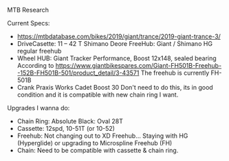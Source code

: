 MTB Research

Current Specs:
* https://mtbdatabase.com/bikes/2019/giant/trance/2019-giant-trance-3/
* DriveCasette:
	11 – 42 T Shimano Deore
	FreeHub: Giant / Shimano HG regular freehub
* Wheel HUB:
	Giant Tracker Performance, Boost 12x148, sealed bearing
	According to https://www.giantbikespares.com/Giant-FH501B-Freehub--152B-FH501B-501/product_detail/3-43571
	The freehub is currently FH-501B
* Crank
	Praxis Works Cadet Boost 30
	Don't need to do this, its in good condition and it is compatible with new chain ring I want.


Upgrades I wanna do:
* Chain Ring:
	Absolute Black: Oval 28T
* Cassette:
	12spd, 10-51T (or 10-52)
* Freehub:
	Not changing out to XD Freehub…
	Staying with HG (Hyperglide) or upgrading to Microspline Freehub (FH)
* Chain:
	Need to be compatible with cassette & chain ring.
